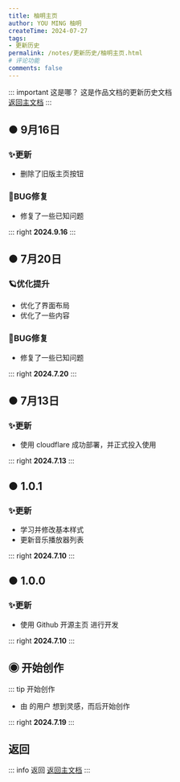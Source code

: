 ```yaml
---
title: 柚明主页
author: YOU MING 柚明
createTime: 2024-07-27
tags:
- 更新历史
permalink: /notes/更新历史/柚明主页.html
# 评论功能
comments: false
---
```


::: important 这是哪？
这是作品文档的更新历史文档\
[返回主文档](/notes/柚明主页.html)
:::

## ● 9月16日 <Badge text="正式版" type="tip" />
### ✨更新

- 删除了旧版主页按钮

### 🐛BUG修复

- 修复了一些已知问题

::: right
**2024.9.16**
:::


## ● 7月20日 <Badge text="正式版" type="tip" />
### 🪐优化提升

- 优化了界面布局
- 优化了一些内容

### 🐛BUG修复

- 修复了一些已知问题

::: right
**2024.7.20**
:::


## ● 7月13日 <Badge text="正式版" type="tip" />
### ✨更新

- 使用 cloudflare 成功部署，并正式投入使用

::: right
**2024.7.13**
:::


## ● 1.0.1 <Badge text="内测版" type="danger" />
### ✨更新

- 学习并修改基本样式
- 更新音乐播放器列表

::: right
**2024.7.10**
:::


## ● 1.0.0 <Badge text="内测版" type="danger" />
### ✨更新

- 使用 Github 开源主页 进行开发

::: right
**2024.7.10**
:::


## ◉ 开始创作
::: tip 开始创作
- 由 <Badge text="Youming 工作室" type="tip" /> 的用户 <Badge text="柚明" type="tip" /> 想到灵感，而后开始创作

::: right
**2024.7.19**
:::


## <Icon name="mingcute:back-line" color="currentColor" /> 返回
::: info 返回
[返回主文档](/notes/模板.html)
:::